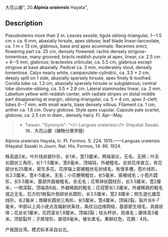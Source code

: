 大花山姜",
20.**Alpinia uraiensis** Hayata",

## Description
Pseudostems more than 2 m. Leaves sessile; ligule oblong-triangular, 1--1.5 cm × ca. 6 mm, abaxially hirsute, apex obtuse; leaf blade linear-lanceolate, ca. 1 m × 13 cm, glabrous, base and apex acuminate. Racemes erect, flowering part ca. 25 cm, densely flowered; rachis densely strigose-tomentose, many grooved; bracts reddish purple at apex, linear, ca. 2.5 cm × 4--5 mm, glabrous; bracteoles orbicular, ca. 5.5 cm, glabrous except strigose at base abaxially. Pedicel ca. 3 mm, moderately stout, densely tomentose. Calyx nearly white, campanulate-cylindric, ca. 3.5 × 2 cm, deeply split on 1 side, abaxially sparsely hirsute, apex finely 6-toothed. Corolla tube ca. 1.3 cm, abaxially sparsely hirsute or subglabrous; central lobe obovate-oblong, ca. 3.5 × 2.8 cm. Lateral staminodes linear, ca. 2 mm. Labellum yellow with reddish center, with radiate stripes on distal middle part disappearing at margin, oblong-triangular, ca. 5 × 4 cm, apex 2-cleft; lobes 6--7 mm, with small warts, base densely villous. Filament ca. 1 cm; anther ca. 1.8 cm. Ovary globose. Style apex cupular. Capsule pale scarlet, globose, ca. 2.5 cm in diam., densely hairy. Fl. Apr--May.

> * Taiwan.
  "Synonym": "&lt;I&gt; Languas uraiensis&lt;/I&gt; (Hayata) Sasaki.
**18．大花山姜（植物分类学报）**

Alpinia uraiensis Hayata, Ic. Pl. Formos. 5: 224. 1915.——Languas uraiensis (Hayata) Sasaki in Journ. Nat. His. Formos, 14: 86. 1924.

株高逾2米。叶片线状披针形，长1米，宽13厘米，两端渐尖，无毛、无柄；叶舌长圆状三角形，长1-1.5厘米，宽6毫米，顶端钝，外被粗毛。总状花序直立，有花部分长25厘米，密生多花，花序轴上密被粗伏毛状绒毛，有很多槽，苞片线形，长2.5厘米，宽4-5毫米，无毛；小花梗稍粗壮，长5毫米，密被绒毛；小苞片圆形，长5.5厘米，基部外面被粗毛，余无毛；花萼钟状圆柱形，长3.5厘米，宽2厘米，一侧深裂，顶端具6齿，外被稀疏的粗毛；花冠管长1.3厘米，外被稀疏的粗毛或近无毛，后方的1枚裂片倒卵状长圆形，长3.5厘米，宽2.8厘米；侧生退化雄蕊线形，长2毫米；唇瓣长圆状三角形，长5厘米，宽4厘米，顶端2裂，裂片长6-7毫米，中部以上具小疣点及辐射状条纹，条纹沿边缘网结，基部密生绒毛，具痂状体；花丝长1厘米，花药室长1.8厘米，顶端2裂；柱头杯状，具缘毛；腺体高3毫米，顶部裂开；子房球形，直径8毫米，被长柔毛。果鲜红色，花期：4月。

产我国台湾。模式标本采自台北。
